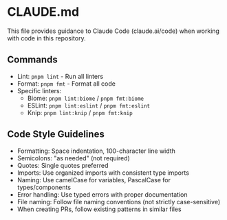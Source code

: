# CLAUDE.md

This file provides guidance to Claude Code (claude.ai/code) when working with code in this repository.

## Commands
- Lint: `pnpm lint` - Run all linters
- Format: `pnpm fmt` - Format all code
- Specific linters:
  - Biome: `pnpm lint:biome` / `pnpm fmt:biome`
  - ESLint: `pnpm lint:eslint` / `pnpm fmt:eslint`
  - Knip: `pnpm lint:knip` / `pnpm fmt:knip`

## Code Style Guidelines
- Formatting: Space indentation, 100-character line width
- Semicolons: "as needed" (not required)
- Quotes: Single quotes preferred
- Imports: Use organized imports with consistent type imports
- Naming: Use camelCase for variables, PascalCase for types/components
- Error handling: Use typed errors with proper documentation
- File naming: Follow file naming conventions (not strictly case-sensitive)
- When creating PRs, follow existing patterns in similar files